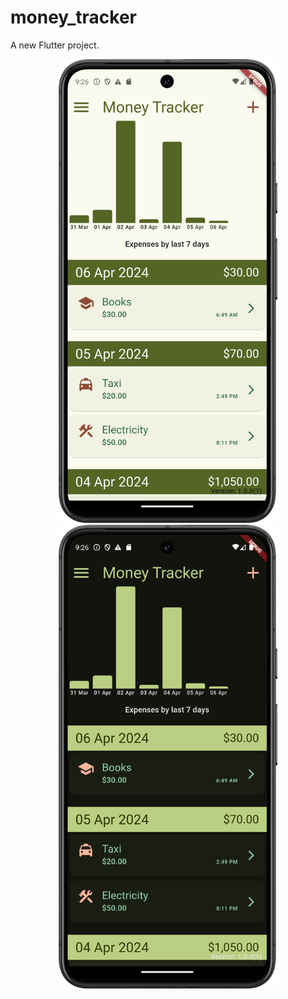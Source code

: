 # money_tracker

A new Flutter project.

<p align="center">
    <img src="./docs/screenshots/01.png" width="350" title="light theme" />
    <img src="./docs/screenshots/02.png" width="350" title="dark theme" />
</p>
